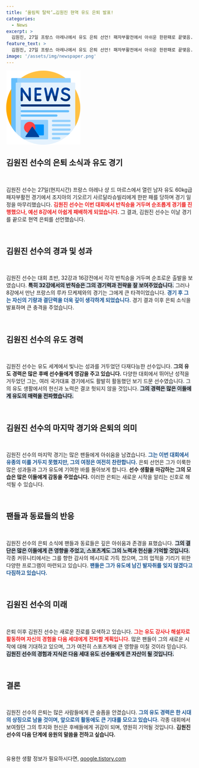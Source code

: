 ```yaml
---
title: ‘올림픽 탈락’…김원진 현역 유도 은퇴 발표!
categories:
  - News
excerpt: >
  김원진, 27일 프랑스 아레나에서 유도 은퇴 선언! 패자부활전에서 아쉬운 한판패로 끝맺음. 반칙승으로 동력을 얻었지만, 8강에서의 패배가 결정적이었다. 그의 다음 행보는?
feature_text: >
  김원진, 27일 프랑스 아레나에서 유도 은퇴 선언! 패자부활전에서 아쉬운 한판패로 끝맺음. 반칙승으로 동력을 얻었지만, 8강에서의 패배가 결정적이었다. 그의 다음 행보는?
image: '/assets/img/newspaper.png'
---
```


<p><img src="/assets/img/newspaper.png" alt="kimp 속보" /></p>

<h2 data-ke-size="size26">김원진 선수의 은퇴 소식과 유도 경기</h2>

<p data-ke-size="size16">&nbsp;</p>

<p data-ke-size="size16">김원진 선수는 27일(현지시간) 프랑스 아레나 샹 드 마르스에서 열린 남자 유도 60kg급 패자부활전 경기에서 조지아의 기오르기 사르달라슈빌리에게 한판 패를 당하며 경기 일정을 마무리했습니다. <b><span style="color: #ee2323;">김원진 선수는 이번 대회에서 반칙승을 거두며 순조롭게 경기를 진행했으나, 예선 8강에서 아쉽게 패배하게 되었습니다.</span></b> 그 결과, 김원진 선수는 이날 경기를 끝으로 현역 은퇴를 선언했습니다.</p>

<p data-ke-size="size16">&nbsp;</p>

<h2 data-ke-size="size26">김원진 선수의 경과 및 성과</h2>

<p data-ke-size="size16">&nbsp;</p>

<p data-ke-size="size16">김원진 선수는 대회 초반, 32강과 16강전에서 각각 반칙승을 거두며 순조로운 출발을 보였습니다. <b><span style="background-color: #21538527;">특히 32강에서의 반칙승은 그의 경기력과 전략을 잘 보여주었습니다.</span></b> 그러나 8강에서 만난 프랑스의 루카 므케제와의 경기는 그에게 큰 타격이었습니다. <b><span style="color: #1a5490;">경기 후 그는 자신의 기량과 결단력을 더욱 깊이 생각하게 되었습니다.</span></b> 경기 결과 이후 은퇴 소식을 발표하며 큰 충격을 주었습니다.</p>

<p data-ke-size="size16">&nbsp;</p>

<h2 data-ke-size="size26">김원진 선수의 유도 경력</h2>

<p data-ke-size="size16">&nbsp;</p>

<p data-ke-size="size16">김원진 선수는 유도 세계에서 빛나는 성과를 거두었던 다재다능한 선수입니다. <b><span style="ee2323;">그의 유도 경력은 많은 후배 선수들에게 영감을 주고 있습니다.</span></b> 다양한 대회에서 뛰어난 성적을 거두었던 그는, 여러 국가대표 경기에서도 활발히 활동했던 보기 드문 선수였습니다.  그의 유도 생활에서의 헌신과 노력은 결코 헛되지 않을 것입니다. <b><span style="background-color: #21538527;">그의 경력은 많은 이들에게 유도의 매력을 전파했습니다.</span></b></p>

<p data-ke-size="size16">&nbsp;</p>

<h2 data-ke-size="size26">김원진 선수의 마지막 경기와 은퇴의 의미</h2>

<p data-ke-size="size16">&nbsp;</p>

<p data-ke-size="size16">김원진 선수의 마지막 경기는 많은 팬들에게 아쉬움을 남겼습니다. <b><span style="color: #1a5490;">그는 이번 대회에서 유종의 미를 거두지 못했지만, 그의 여정은 여전히 찬란합니다.</span></b> 은퇴 선언은 그가 이룩한 많은 성과들과 그가 유도에 기여한 바를 돌아보게 합니다. <b><span style="ee2323;">선수 생활을 마감하는 그의 모습은 많은 이들에게 감동을 주었습니다.</span></b> 이러한 은퇴는 새로운 시작을 알리는 신호로 해석될 수 있습니다.</p>

<p data-ke-size="size16">&nbsp;</p>

<h2 data-ke-size="size26">팬들과 동료들의 반응</h2>

<p data-ke-size="size16">&nbsp;</p>

<p data-ke-size="size16">김원진 선수의 은퇴 소식에 팬들과 동료들은 깊은 아쉬움과 존경을 표했습니다. <b><span style="background-color: #21538527;">그의 결단은 많은 이들에게 큰 영향을 주었고, 스포츠계도 그의 노력과 헌신을 기억할 것입니다.</span></b> 각종 커뮤니티에서는 그를 향한 감사의 메시지로 가득 찼으며, 그의 업적을 기리기 위한 다양한 프로그램이 마련되고 있습니다. <b><span style="color: #1a5490;">팬들은 그가 유도에 남긴 발자취를 잊지 않겠다고 다짐하고 있습니다.</span></b></p>

<p data-ke-size="size16">&nbsp;</p>

<h2 data-ke-size="size26">김원진 선수의 미래</h2>

<p data-ke-size="size16">&nbsp;</p>

<p data-ke-size="size16">은퇴 이후 김원진 선수는 새로운 진로를 모색하고 있습니다. <b><span style="color: #ee2323;">그는 유도 강사나 해설자로 활동하며 자신의 경험을 다음 세대에게 전파할 계획입니다.</span></b> 많은 팬들이 그의 새로운 시작에 대해 기대하고 있으며, 그가 여전히 스포츠계에 큰 영향을 미칠 것이라 믿습니다. <b><span style="background-color: #21538527;">김원진 선수의 경험과 지식은 다음 세대 유도 선수들에게 큰 자산이 될 것입니다.</span></b></p>

<p data-ke-size="size16">&nbsp;</p>

<h2 data-ke-size="size26">결론</h2>

<p data-ke-size="size16">&nbsp;</p>

<p data-ke-size="size16">김원진 선수의 은퇴는 많은 사람들에게 큰 슬픔을 안겼습니다. <b><span style="color: #1a5490;">그의 유도 경력은 한 시대의 상징으로 남을 것이며, 앞으로의 활동에도 큰 기대를 모으고 있습니다.</span></b> 각종 대회에서 보여줬던 그의 투지와 헌신은 후배들에게 귀감이 되며, 영원히 기억될 것입니다. <b><span style="ee2323;">김원진 선수의 다음 단계에 응원의 말씀을 전하고 싶습니다.</span></b></p>

<p data-ke-size="size16">&nbsp;</p>
유용한 생활 정보가 필요하시다면, <a href="https://qoogle.tistory.com" rel="dofollow">qoogle.tistory.com</a>


